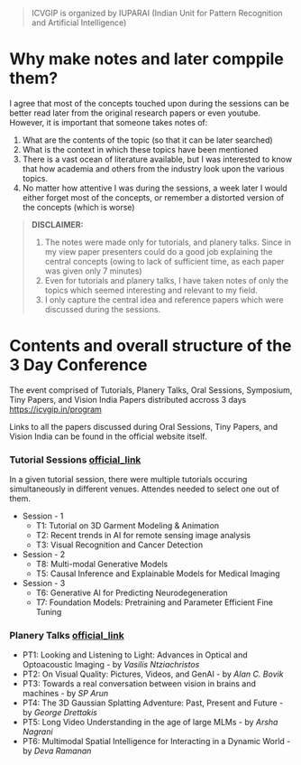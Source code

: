 > ICVGIP is organized by IUPARAI (Indian Unit for Pattern Recognition and Artificial Intelligence)

# Why make notes and later comppile them?

I agree that most of the concepts touched upon during the sessions can be better read later from the original research papers or even youtube. However, it is important that someone takes notes of:
1. What are the contents of the topic (so that it can be later searched)
2. What is the context in which these topics have been mentioned
3. There is a vast ocean of literature available, but I was interested to know that how academia and others from the industry look upon the various topics.
4. No matter how attentive I was during the sessions, a week later I would either forget most of the concepts, or remember a distorted version of the concepts (which is worse)

> **DISCLAIMER:** 
> 1. The notes were made only for tutorials, and planery talks. Since in my view paper presenters could do a good job explaining the central concepts (owing to lack of sufficient time, as each paper was given only 7 minutes) 
> 2. Even for tutorials and planery talks, I have taken notes of only the topics which seemed interesting and relevant to my field.
> 3. I only capture the central idea and reference papers which were discussed during the sessions. 

# Contents and overall structure of the 3 Day Conference

The event comprised of Tutorials, Planery Talks, Oral Sessions, Symposium, Tiny Papers, and Vision India Papers distributed accross 3 days
https://icvgip.in/program

Links to all the papers discussed during Oral Sessions, Tiny Papers, and Vision India can be found in the official website itself.

### Tutorial Sessions [official_link](https://icvgip.in/tutorials)

In a given tutorial session, there were multiple tutorials occuring simultaneously in different venues. Attendes needed to select one out of them.

- Session - 1
    - T1: Tutorial on 3D Garment Modeling & Animation
    - T2: Recent trends in AI for remote sensing image analysis
    - T3: Visual Recognition and Cancer Detection
- Session - 2
    - T8: Multi-modal Generative Models
    - T5: Causal Inference and Explainable Models for Medical Imaging
- Session - 3
    - T6: Generative AI for Predicting Neurodegeneration
    - T7: Foundation Models: Pretraining and Parameter Efficient Fine Tuning

### Planery Talks [official_link](https://icvgip.in/plenaryspeakers) 

- PT1: Looking and Listening to Light: Advances in Optical and Optoacoustic Imaging - by *Vasilis Ntziachristos*
- PT2: On Visual Quality: Pictures, Videos, and GenAI - by *Alan C. Bovik*
- PT3: Towards a real conversation between vision in brains and machines - by *SP Arun*
- PT4: The 3D Gaussian Splatting Adventure: Past, Present and Future - by *George Drettakis*
- PT5: Long Video Understanding in the age of large MLMs - by *Arsha Nagrani*
- PT6: Multimodal Spatial Intelligence for Interacting in a Dynamic World - by *Deva Ramanan*

